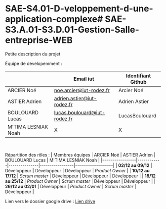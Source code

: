 # SAE-S4.01-D-veloppement-d-une-application-complexe# SAE-S3.A.01-S3.D.01-Gestion-Salle-entreprise-WEB
Petite description du projet

Équipe de dévelopemment :

|             | Email iut     | Identifiant Github |
|-------------|---------------|---------------|
| ARCIER Noé | noe.arcier@iut-rodez.fr | Arcier Noé |
| ASTIER Adrien | adrien.astier@iut-rodez.fr | Adrien Astier |
| BOULOUARD Lucas | lucas.boulouard@iut-rodez.fr | LucasBoulouard |
| M'TIMA LESNIAK Noah | X | X |

<br/>

Répartition des rôles :
| Membres équipes | ARCIER Noé | ASTIER Adrien | BOULOUARD Lucas | M'TIMA LESNIAK Noah |
|-----------------|------------|---------------|-----------------|-------------------|
| **02/12 au 09/12** | Développeur | Développeur | Développeur | *Product Owner* |
| **10/12 au 17/12** | *Scrum master* | Développeur | Développeur | Développeur |
| **18/12 au 25/12** | *Product Owner* | *Scrum master* | Développeur | Développeur |
| **26/12 au 02/01** | Développeur | *Product Owner* | *Scrum master* | Développeur |

Lien vers le dossier google drive : [Lien drive](https://drive.google.com/drive/u/3/folders/0AEo2XoGZT8DyUk9PVA)
